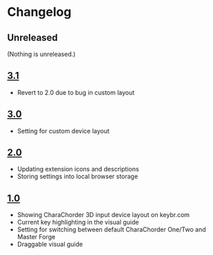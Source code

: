 # Changelog

## Unreleased

(Nothing is unreleased.)

## [3.1](https://github.com/andy23512/keybr-cc-extension/releases/tag/3.1)

- Revert to 2.0 due to bug in custom layout

## [3.0](https://github.com/andy23512/keybr-cc-extension/releases/tag/3.0)

- Setting for custom device layout

## [2.0](https://github.com/andy23512/keybr-cc-extension/releases/tag/2.0)

- Updating extension icons and descriptions
- Storing settings into local browser storage

## [1.0](https://github.com/andy23512/keybr-cc-extension/releases/tag/1.0)

- Showing CharaChorder 3D input device layout on keybr.com
- Current key highlighting in the visual guide
- Setting for switching between default CharaChorder One/Two and Master Forge
- Draggable visual guide
